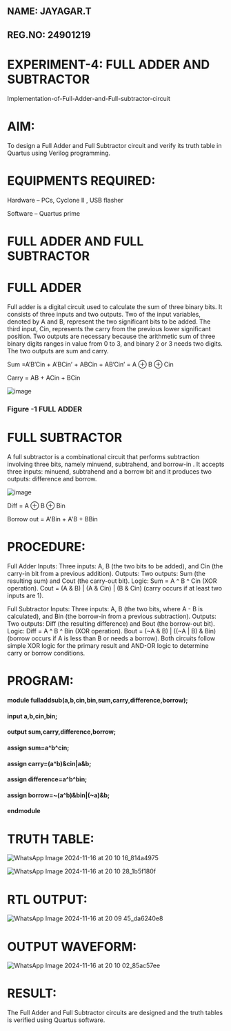 ## NAME: JAYAGAR.T
## REG.NO: 24901219
# EXPERIMENT-4: FULL ADDER AND SUBTRACTOR

Implementation-of-Full-Adder-and-Full-subtractor-circuit

# AIM:

To design a Full Adder and Full Subtractor circuit and verify its truth table in Quartus using Verilog programming.

# EQUIPMENTS REQUIRED:

Hardware – PCs, Cyclone II , USB flasher

Software – Quartus prime

# FULL ADDER AND FULL SUBTRACTOR

# FULL ADDER

Full adder is a digital circuit used to calculate the sum of three binary bits. It consists of three inputs and two outputs. Two of the input variables, denoted by A and B, represent the two significant bits to be added. The third input, Cin, represents the carry from the previous lower significant position. Two outputs are necessary because the arithmetic sum of three binary digits ranges in value from 0 to 3, and binary 2 or 3 needs two digits. The two outputs are sum and carry.

Sum =A’B’Cin + A’BCin’ + ABCin + AB’Cin’ = A ⊕ B ⊕ Cin 

Carry = AB + ACin + BCin

![image](https://github.com/naavaneetha/FULL_ADDER_SUBTRACTOR/assets/154305477/0f30ba51-5ffb-4198-845f-18e054f675e7)

### Figure -1 FULL ADDER

# FULL SUBTRACTOR

A full subtractor is a combinational circuit that performs subtraction involving three bits, namely minuend, subtrahend, and borrow-in . It accepts three inputs: minuend, subtrahend and a borrow bit and it produces two outputs: difference and borrow.

![image](https://github.com/naavaneetha/FULL_ADDER_SUBTRACTOR/assets/154305477/02b24f51-ab51-4304-9ad6-7b81ffc1ead5)

Diff = A ⊕ B ⊕ Bin 

Borrow out = A'Bin + A'B + BBin



# PROCEDURE:
Full Adder
Inputs: Three inputs: A, B (the two bits to be added), and Cin (the carry-in bit from a previous addition). Outputs: Two outputs: Sum (the resulting sum) and Cout (the carry-out bit). Logic: Sum = A ^ B ^ Cin (XOR operation). Cout = (A & B) | (A & Cin) | (B & Cin) (carry occurs if at least two inputs are 1).

Full Subtractor
Inputs: Three inputs: A, B (the two bits, where A - B is calculated), and Bin (the borrow-in from a previous subtraction). Outputs: Two outputs: Diff (the resulting difference) and Bout (the borrow-out bit). Logic: Diff = A ^ B ^ Bin (XOR operation). Bout = (~A & B) | ((~A | B) & Bin) (borrow occurs if A is less than B or needs a borrow). Both circuits follow simple XOR logic for the primary result and AND-OR logic to determine carry or borrow conditions.

# PROGRAM:

#### module fulladdsub(a,b,cin,bin,sum,carry,difference,borrow);
#### input a,b,cin,bin;
#### output sum,carry,difference,borrow;
#### assign sum=a^b^cin;
#### assign carry=(a^b)&cin|a&b;
#### assign difference=a^b^bin;
#### assign borrow=~(a^b)&bin|(~a)&b;
#### endmodule
# TRUTH TABLE:
![WhatsApp Image 2024-11-16 at 20 10 16_814a4975](https://github.com/user-attachments/assets/77825725-3da0-40a7-a1df-bfdac9d46d14)

![WhatsApp Image 2024-11-16 at 20 10 28_1b5f180f](https://github.com/user-attachments/assets/6bf9f439-8a43-4d6e-ad35-38c4d34f1c7f)


# RTL OUTPUT:
![WhatsApp Image 2024-11-16 at 20 09 45_da6240e8](https://github.com/user-attachments/assets/21674ae2-d8ae-4636-8c8c-a78b16881d27)


 # OUTPUT WAVEFORM:
 ![WhatsApp Image 2024-11-16 at 20 10 02_85ac57ee](https://github.com/user-attachments/assets/39b85cf4-dcc0-4737-acb3-849ad5ed06ed)

# RESULT:

 The Full Adder and Full Subtractor circuits are designed and the truth tables is verified using Quartus software.



